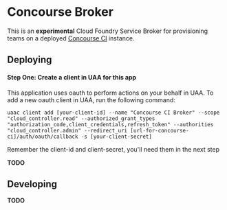 # Concourse Broker

This is an **experimental** Cloud Foundry Service Broker for
provisioning teams on a deployed [Concourse CI](https://concourse.ci/)
instance.


## Deploying

#### Step One: Create a client in UAA for this app

This application uses oauth to perform actions on your behalf in UAA.  To add a new oauth client in UAA, run the following command:

	uaac client add [your-client-id] --name "Concourse CI Broker" --scope "cloud_controller.read" --authorized_grant_types "authorization_code,client_credentials,refresh_token" --authorities "cloud_controller.admin" --redirect_uri [url-for-concourse-ci]/auth/oauth/callback -s [your-client-secret]

Remember the client-id and client-secret, you'll need them in the next step

**TODO**

## Developing

**TODO**

